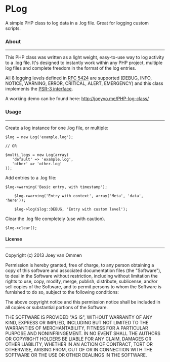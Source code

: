 PLog
=============

A simple PHP class to log data in a .log file. Great for logging custom scripts.

### About
-------
This PHP class was written as a light weight, easy-to-use way to log activity to a .log file. It's designed to instantly work within any PHP project, multiple log files and complete freedom in the format of the log entries. 

All 8 logging levels defined in
[RFC 5424](http://tools.ietf.org/html/rfc5424) are supported (DEBUG, INFO, NOTICE, WARNING,
ERROR, CRITICAL, ALERT, EMERGENCY) and this class implements the [PSR-3 interface](https://github.com/php-fig/fig-standards/blob/master/accepted/PSR-3-logger-interface.md).

A working demo can be found here: http://joeyvo.me/PHP-log-class/

### Usage
-------
Create a log instance for one .log file, or multiple:

    $log = new Log('example.log');
  
    // OR
          
    $multi_logs = new Log(array(
       'default' => 'example.log', 
       'other' => 'other.log'
    ));
  
Add entries to a .log file:

    $log->warning('Basic entry, with timestamp');
        
		$log->warning('Entry with context', array('Meta', 'data', 'here'));   

		$log->log($log::DEBUG, 'Entry with custom level');
    
Clear the .log file completely (use with caution).

    $log->clear();

#### License
-------

Copyright (c) 2013 Joey van Ommen

Permission is hereby granted, free of charge, to any person obtaining a copy of this software and associated documentation files (the "Software"), to deal in the Software without restriction, including without limitation the rights to use, copy, modify, merge, publish, distribute, sublicense, and/or sell copies of the Software, and to permit persons to whom the Software is furnished to do so, subject to the following conditions:

The above copyright notice and this permission notice shall be included in all copies or substantial portions of the Software.

THE SOFTWARE IS PROVIDED "AS IS", WITHOUT WARRANTY OF ANY KIND, EXPRESS OR IMPLIED, INCLUDING BUT NOT LIMITED TO THE WARRANTIES OF MERCHANTABILITY, FITNESS FOR A PARTICULAR PURPOSE AND NONINFRINGEMENT. IN NO EVENT SHALL THE AUTHORS OR COPYRIGHT HOLDERS BE LIABLE FOR ANY CLAIM, DAMAGES OR OTHER LIABILITY, WHETHER IN AN ACTION OF CONTRACT, TORT OR OTHERWISE, ARISING FROM, OUT OF OR IN CONNECTION WITH THE SOFTWARE OR THE USE OR OTHER DEALINGS IN THE SOFTWARE.
